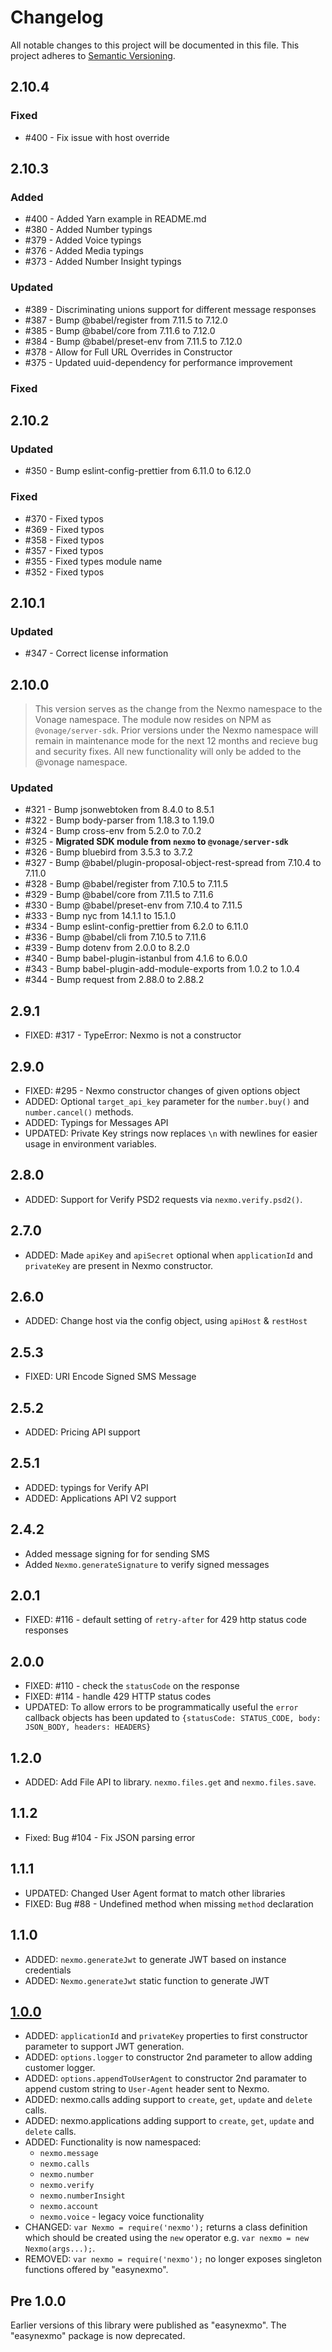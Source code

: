 # Changelog

All notable changes to this project will be documented in this file. This project adheres to [Semantic Versioning](http://semver.org/).

## 2.10.4

### Fixed

* #400 - Fix issue with host override

## 2.10.3

### Added

* #400 - Added Yarn example in README.md
* #380 - Added Number typings
* #379 - Added Voice typings
* #376 - Added Media typings
* #373 - Added Number Insight typings

### Updated

* #389 - Discriminating unions support for different message responses
* #387 - Bump @babel/register from 7.11.5 to 7.12.0
* #385 - Bump @babel/core from 7.11.6 to 7.12.0
* #384 - Bump @babel/preset-env from 7.11.5 to 7.12.0
* #378 - Allow for Full URL Overrides in Constructor
* #375 - Updated uuid-dependency for performance improvement

### Fixed

## 2.10.2

### Updated

* #350 - Bump eslint-config-prettier from 6.11.0 to 6.12.0

### Fixed

* #370 - Fixed typos
* #369 - Fixed typos
* #358 - Fixed typos
* #357 - Fixed typos
* #355 - Fixed types module name
* #352 - Fixed typos

## 2.10.1

### Updated

* #347 - Correct license information

## 2.10.0

>This version serves as the change from the Nexmo namespace to the Vonage namespace. The module now resides on NPM as `@vonage/server-sdk`. Prior versions under the Nexmo namespace will remain in maintenance mode for the next 12 months and recieve bug and security fixes. All new functionality will only be added to the @vonage namespace.

### Updated

* #321 - Bump jsonwebtoken from 8.4.0 to 8.5.1
* #322 - Bump body-parser from 1.18.3 to 1.19.0
* #324 - Bump cross-env from 5.2.0 to 7.0.2
* #325 - **Migrated SDK module from `nexmo` to `@vonage/server-sdk`**
* #326 - Bump bluebird from 3.5.3 to 3.7.2
* #327 - Bump @babel/plugin-proposal-object-rest-spread from 7.10.4 to 7.11.0
* #328 - Bump @babel/register from 7.10.5 to 7.11.5
* #329 - Bump @babel/core from 7.11.5 to 7.11.6
* #330 - Bump @babel/preset-env from 7.10.4 to 7.11.5
* #333 - Bump nyc from 14.1.1 to 15.1.0
* #334 - Bump eslint-config-prettier from 6.2.0 to 6.11.0
* #336 - Bump @babel/cli from 7.10.5 to 7.11.6
* #339 - Bump dotenv from 2.0.0 to 8.2.0
* #340 - Bump babel-plugin-istanbul from 4.1.6 to 6.0.0
* #343 - Bump babel-plugin-add-module-exports from 1.0.2 to 1.0.4
* #344 - Bump request from 2.88.0 to 2.88.2

## 2.9.1

* FIXED: #317 - TypeError: Nexmo is not a constructor

## 2.9.0

* FIXED: #295 - Nexmo constructor changes of given options object
* ADDED: Optional `target_api_key` parameter for the `number.buy()` and `number.cancel()` methods.  
* ADDED: Typings for Messages API
* UPDATED: Private Key strings now replaces `\n` with newlines for easier usage in environment variables.

## 2.8.0

* ADDED: Support for Verify PSD2 requests via `nexmo.verify.psd2()`.

## 2.7.0

* ADDED: Made `apiKey` and `apiSecret` optional when `applicationId` and `privateKey` are present in Nexmo constructor.

## 2.6.0

* ADDED: Change host via the config object, using `apiHost` & `restHost`

## 2.5.3

* FIXED: URI Encode Signed SMS Message

## 2.5.2

* ADDED: Pricing API support

## 2.5.1

* ADDED: typings for Verify API
* ADDED: Applications API V2 support

## 2.4.2

* Added message signing for for sending SMS
* Added `Nexmo.generateSignature` to verify signed messages

## 2.0.1

* FIXED: #116 - default setting of `retry-after` for 429 http status code responses

## 2.0.0

* FIXED: #110 - check the `statusCode` on the response
* FIXED: #114 - handle 429 HTTP status codes
* UPDATED: To allow errors to be programmatically useful the `error` callback objects has been updated to `{statusCode: STATUS_CODE, body: JSON_BODY, headers: HEADERS}`

## 1.2.0

* ADDED: Add File API to library. `nexmo.files.get` and `nexmo.files.save`.

## 1.1.2

* Fixed: Bug #104 - Fix JSON parsing error

## 1.1.1

* UPDATED: Changed User Agent format to match other libraries
* FIXED: Bug #88 - Undefined method when missing `method` declaration

## 1.1.0

* ADDED: `nexmo.generateJwt` to generate JWT based on instance credentials
* ADDED: `Nexmo.generateJwt` static function to generate JWT

## [1.0.0]

* ADDED: `applicationId` and `privateKey` properties to first constructor parameter to support JWT generation.
* ADDED: `options.logger` to constructor 2nd parameter to allow adding customer logger.
* ADDED: `options.appendToUserAgent` to constructor 2nd paramater to append custom string to `User-Agent` header sent to Nexmo.
* ADDED: nexmo.calls adding support to `create`, `get`, `update` and `delete` calls.
* ADDED: nexmo.applications adding support to `create`, `get`, `update` and `delete` calls.
* ADDED: Functionality is now namespaced:
    * `nexmo.message`
    * `nexmo.calls`
    * `nexmo.number`
    * `nexmo.verify`
    * `nexmo.numberInsight`
    * `nexmo.account`
    * `nexmo.voice` - legacy voice functionality
* CHANGED: `var Nexmo = require('nexmo');` returns a class definition which should be created using the `new` operator e.g. `var nexmo = new Nexmo(args...);`.
* REMOVED: `var nexmo = require('nexmo');` no longer exposes singleton functions offered by "easynexmo".

## Pre 1.0.0

Earlier versions of this library were published as "easynexmo". The "easynexmo" package is now deprecated.

[1.0.0]: https://github.com/Nexmo/nexmo-node/tree/v1.0.0
